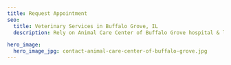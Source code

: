 ```yaml
---
title: Request Appointment
seo:
  title: Veterinary Services in Buffalo Grove, IL
  description: Rely on Animal Care Center of Buffalo Grove hospital & laboratory for grooming, veterinary medicine, surgery, radiology, dental & emergency vet services.

hero_image:
  hero_image_jpg: contact-animal-care-center-of-buffalo-grove.jpg
---
```

